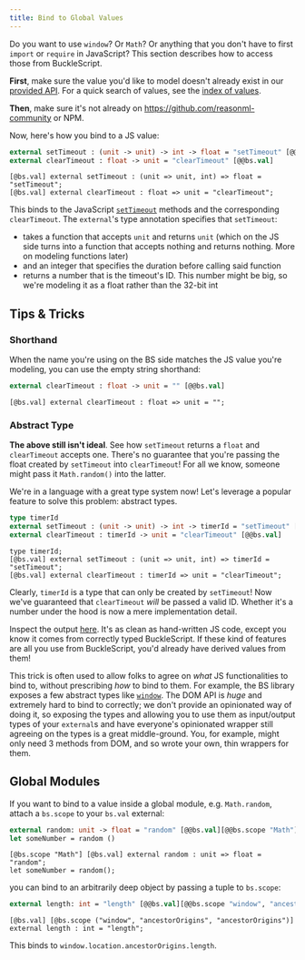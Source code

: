 ```yaml
---
title: Bind to Global Values
---
```


Do you want to use `window`? Or `Math`? Or anything that you don't have to first `import` or `require` in JavaScript? This section describes how to access those from BuckleScript.

**First**, make sure the value you'd like to model doesn't already exist in our [provided API](https://bucklescript.github.io/bucklescript/api/). For a quick search of values, see the [index of values](https://bucklescript.github.io/bucklescript/api/index_values.html).

**Then**, make sure it's not already on https://github.com/reasonml-community or NPM.

Now, here's how you bind to a JS value:

```ocaml
external setTimeout : (unit -> unit) -> int -> float = "setTimeout" [@@bs.val]
external clearTimeout : float -> unit = "clearTimeout" [@@bs.val]
```



```reason
[@bs.val] external setTimeout : (unit => unit, int) => float = "setTimeout";
[@bs.val] external clearTimeout : float => unit = "clearTimeout";
```

This binds to the JavaScript [`setTimeout`](https://developer.mozilla.org/en-US/docs/Web/API/WindowOrworkerGlobalScope/setTimeout) methods and the corresponding `clearTimeout`. The `external`'s type annotation specifies that `setTimeout`:

- takes a function that accepts `unit` and returns `unit` (which on the JS side turns into a function that accepts nothing and returns nothing. More on modeling functions later)
- and an integer that specifies the duration before calling said function
- returns a number that is the timeout's ID. This number might be big, so we're modeling it as a float rather than the 32-bit int

## Tips & Tricks

### Shorthand

When the name you're using on the BS side matches the JS value you're modeling, you can use the empty string shorthand:

```ocaml
external clearTimeout : float -> unit = "" [@@bs.val]
```



```reason
[@bs.val] external clearTimeout : float => unit = "";
```

### Abstract Type

**The above still isn't ideal**. See how `setTimeout` returns a `float` and `clearTimeout` accepts one. There's no guarantee that you're passing the float created by `setTimeout` into `clearTimeout`! For all we know, someone might pass it `Math.random()` into the latter.

We're in a language with a great type system now! Let's leverage a popular feature to solve this problem: abstract types.

```ocaml
type timerId
external setTimeout : (unit -> unit) -> int -> timerId = "setTimeout" [@@bs.val]
external clearTimeout : timerId -> unit = "clearTimeout" [@@bs.val]
```



```reason
type timerId;
[@bs.val] external setTimeout : (unit => unit, int) => timerId = "setTimeout";
[@bs.val] external clearTimeout : timerId => unit = "clearTimeout";
```

Clearly, `timerId` is a type that can only be created by `setTimeout`! Now we've guaranteed that `clearTimeout` _will_ be passed a valid ID. Whether it's a number under the hood is now a mere implementation detail.

Inspect the output [here](https://reasonml.github.io/try/?reason=C4TwDgpgBMCWC2EBOBJAJgbgFAG0ACARgM4B0AbgIYA2AulBAB7DIB21UREwAKghAPYBXYFABcUABSCWsEQF4AfFGmyANFFgtgASiiKYfVGj1QARJx58hwU9nzFy1Oo2ZI2VKAGMqECkl6I1mIGiEZ6SiryZt6+-lbCtlhYPiKwxnIcXAECwhISuvoAUqRU-ADmEqYAFhBUpaba6gCMAAwt2thYMX7Z1hJpHUA). It's as clean as hand-written JS code, except you know it comes from correctly typed BuckleScript. If these kind of features are all you use from BuckleScript, you'd already have derived values from them!

This trick is often used to allow folks to agree on _what_ JS functionalities to bind to, without prescribing _how_ to bind to them. For example, the BS library exposes a few abstract types like [`window`](https://bucklescript.github.io/bucklescript/api/Dom.html#TYPEwindow). The DOM API is _huge_ and extremely hard to bind to correctly; we don't provide an opinionated way of doing it, so exposing the types and allowing you to use them as input/output types of your `external`s and have everyone's opinionated wrapper still agreeing on the types is a great middle-ground. You, for example, might only need 3 methods from DOM, and so wrote your own, thin wrappers for them.

## Global Modules

If you want to bind to a value inside a global module, e.g. `Math.random`, attach a `bs.scope` to your `bs.val` external:

```ocaml
external random: unit -> float = "random" [@@bs.val][@@bs.scope "Math"]
let someNumber = random ()
```



```reason
[@bs.scope "Math"] [@bs.val] external random : unit => float = "random";
let someNumber = random();
```

you can bind to an arbitrarily deep object by passing a tuple to `bs.scope`:

```ocaml
external length: int = "length" [@@bs.val][@@bs.scope "window", "ancestorOrigins", "ancestorOrigins"]
```



```reason
[@bs.val] [@bs.scope ("window", "ancestorOrigins", "ancestorOrigins")] external length : int = "length";
```

This binds to `window.location.ancestorOrigins.length`.

